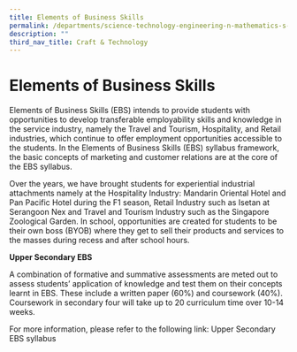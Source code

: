 ```yaml
---
title: Elements of Business Skills
permalink: /departments/science-technology-engineering-n-mathematics-s-t-e-m/craft-n-technology/ebs
description: ""
third_nav_title: Craft & Technology
---
```

# Elements of Business Skills
Elements of Business Skills (EBS) intends to provide students with opportunities to develop transferable employability skills and knowledge in the service industry, namely the Travel and Tourism, Hospitality, and Retail industries, which continue to offer employment opportunities accessible to the students. In the Elements of Business Skills (EBS) syllabus framework, the basic concepts of marketing and customer relations are at the core of the EBS syllabus. 

Over the years, we have brought students for experiential industrial attachments namely at the Hospitality Industry: Mandarin Oriental Hotel and Pan Pacific Hotel during the F1 season, Retail Industry such as Isetan at Serangoon Nex and Travel and Tourism Industry such as the Singapore Zoological Garden. In school, opportunities are created for students to be their own boss (BYOB) where they get to sell their products and services to the masses during recess and after school hours. 

**Upper Secondary EBS**

A combination of formative and summative assessments are meted out to assess students’ application of knowledge and test them on their concepts learnt in EBS. These include a written paper (60%)  and coursework (40%). Coursework in secondary four will take up to 20 curriculum time over 10-14 weeks. 

For more information, please refer to the following link: 
Upper Secondary EBS syllabus 